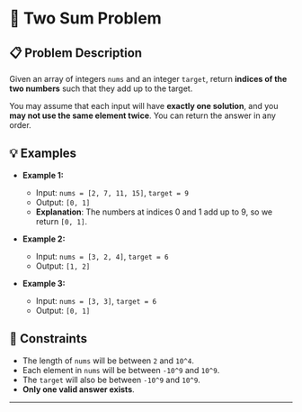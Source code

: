 # 🧮 Two Sum Problem

## 📋 Problem Description

Given an array of integers `nums` and an integer `target`, return **indices of the two numbers** such that they add up to the target.

You may assume that each input will have **exactly one solution**, and you **may not use the same element twice**. You can return the answer in any order.

## 💡 Examples

- **Example 1:**
    - Input: `nums = [2, 7, 11, 15]`, `target = 9`
    - Output: `[0, 1]`
    - **Explanation**: The numbers at indices 0 and 1 add up to 9, so we return `[0, 1]`.

- **Example 2:**
    - Input: `nums = [3, 2, 4]`, `target = 6`
    - Output: `[1, 2]`

- **Example 3:**
    - Input: `nums = [3, 3]`, `target = 6`
    - Output: `[0, 1]`

## 📜 Constraints

- The length of `nums` will be between `2` and `10^4`.
- Each element in `nums` will be between `-10^9` and `10^9`.
- The `target` will also be between `-10^9` and `10^9`.
- **Only one valid answer exists**.

---